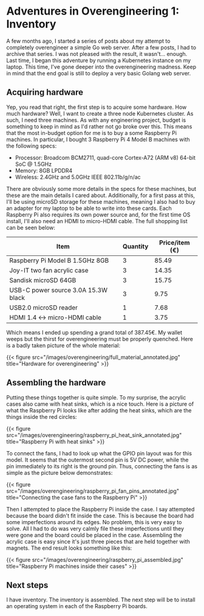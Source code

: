 # Adventures in Overengineering 1: Inventory


A few months ago, I started a series of posts about my attempt to completely overengineer a simple Go web server. After a few posts, I had to archive that series. I was not pleased with the result, it wasn't... enough. Last time, I began this adventure by running a Kubernetes instance on my laptop. This time, I've gone deeper into the overengineering madness. Keep in mind that the end goal is still to deploy a very basic Golang web server.

## Acquiring hardware

Yep, you read that right, the first step is to acquire some hardware. How much hardware? Well, I want to create a three node Kubernetes cluster. As such, I need three machines. As with any engineering project, budget is something to keep in mind as I'd rather not go broke over this. This means that the most in-budget option for me is to buy a some Raspberry Pi machines. In particular, I bought 3 Raspberry Pi 4 Model B machines with the following specs:

* Processor: Broadcom BCM2711, quad-core Cortex-A72 (ARM v8) 64-bit SoC @ 1.5GHz
* Memory: 8GB LPDDR4
* Wireless: 2.4GHz and 5.0GHz IEEE 802.11b/g/n/ac

There are obviously some more details in the specs for these machines, but these are the main details I cared about. Additionally, for a first pass at this, I'll be using microSD storage for these machines, meaning I also had to buy an adapter for my laptop to be able to write into these cards. Each Raspberry Pi also requires its own power source and, for the first time OS install, I'll also need an HDMI to micro-HDMI cable. The full shopping list can be seen below:

| Item                                | Quantity | Price/item (€) |
| ----------------------------------- | -------- | -------------- |
| Raspberry Pi Model B 1.5GHz 8GB     | 3        | 85.49          |
| Joy-IT two fan acrylic case         | 3        | 14.35          |
| Sandisk microSD 64GB                | 3        | 15.75          |
| USB-C power source 3.0A 15.3W black | 3        | 9.75           |
| USB2.0 microSD reader               | 1        | 7.68           |
| HDMI 1.4 <-> micro-HDMI cable       | 1        | 3.75           |

Which means I ended up spending a grand total of 387.45€. My wallet weeps but the thirst for overengineering must be properly quenched. Here is a badly taken picture of the whole material:

{{< figure src="/images/overengineering/full_material_annotated.jpg" title="Hardware for overengineering" >}}

## Assembling the hardware

Putting these things together is quite simple. To my surprise, the acrylic cases also came with heat sinks, which is a nice touch. Here is a picture of what the Raspberry Pi looks like after adding the heat sinks, which are the things inside the red circles:

{{< figure src="/images/overengineering/raspberry_pi_heat_sink_annotated.jpg" title="Raspberry Pi with heat sinks" >}}

To connect the fans, I had to look up what the GPIO pin layout was for this model. It seems that the outermost second pin is 5V DC power, while the pin immediately to its right is the ground pin. Thus, connecting the fans is as simple as the picture below demonstrates:

{{< figure src="/images/overengineering/raspberry_pi_fan_pins_annotated.jpg" title="Connecting the case fans to the Raspberry Pi" >}}

Then I attempted to place the Raspberry Pi inside the case. I say attempted because the board didn't fit inside the case. This is because the board had some imperfections around its edges. No problem, this is very easy to solve. All I had to do was very calmly file these imperfections until they were gone and the board could be placed in the case. Assembling the acrylic case is easy since it's just three pieces that are held together with magnets. The end result looks something like this:

{{< figure src="/images/overengineering/raspberry_pi_assembled.jpg" title="Raspberry Pi machines inside their cases" >}}

## Next steps

I have inventory. The inventory is assembled. The next step will be to install an operating system in each of the Raspberry Pi boards.


